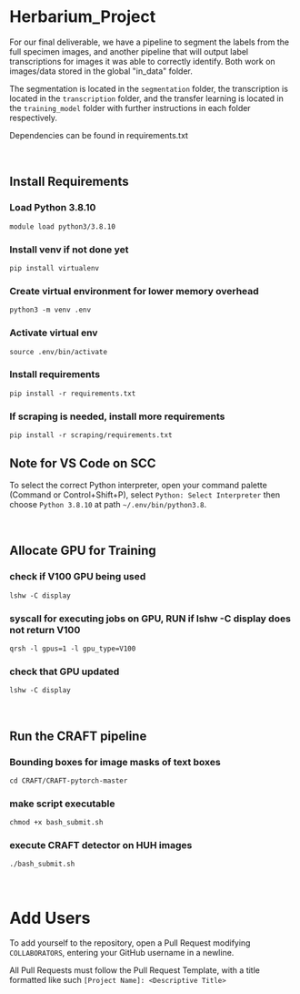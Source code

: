 # Herbarium_Project

For our final deliverable, we have a pipeline to segment the labels from the full specimen images, and another pipeline that will output label transcriptions
for images it was able to correctly identify. Both work on images/data stored in the global "in_data" folder. 

The segmentation is located in the `segmentation` folder, the transcription is located in the `transcription` folder, and the transfer learning is located in the `training_model` folder with further instructions in each
folder respectively. 

Dependencies can be found in requirements.txt

<br />

## Install Requirements
### Load Python 3.8.10
`module load python3/3.8.10`
### Install venv if not done yet
`pip install virtualenv`
### Create virtual environment for lower memory overhead
`python3 -m venv .env`
### Activate virtual env
`source .env/bin/activate`
### Install requirements
`pip install -r requirements.txt`
### If scraping is needed, install more requirements
`pip install -r scraping/requirements.txt`

## Note for VS Code on SCC
To select the correct Python interpreter, open your command palette (Command or Control+Shift+P), select `Python: Select Interpreter` then choose `Python 3.8.10` at path `~/.env/bin/python3.8`.

<br />

## Allocate GPU for Training
### check if V100 GPU being used
`lshw -C display`
### syscall for executing jobs on GPU, RUN if lshw -C display does not return V100
`qrsh -l gpus=1 -l gpu_type=V100`
### check that GPU updated
`lshw -C display`

<br/>

## Run the CRAFT pipeline
### Bounding boxes for image masks of text boxes
`cd CRAFT/CRAFT-pytorch-master`
### make script executable
`chmod +x bash_submit.sh`
### execute CRAFT detector on HUH images
`./bash_submit.sh`

<br/>

# Add Users
To add yourself to the repository, open a Pull Request modifying `COLLABORATORS`, entering your GitHub username in a newline.

All Pull Requests must follow the Pull Request Template, with a title formatted like such `[Project Name]: <Descriptive Title>`
